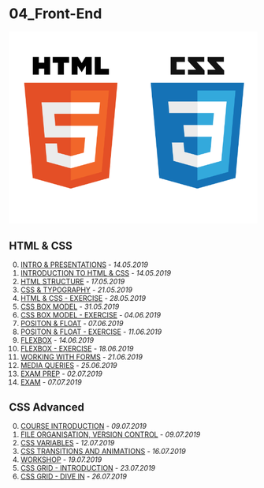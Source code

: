 04_Front-End
============
![ ](/HTML%20%26%20CSS/00.%20INTRO%20%26%20PRESENTATIONS/HTML%26CSS.png)

HTML & CSS
----------
00. [INTRO & PRESENTATIONS](/HTML%20%26%20CSS/00.%20INTRO%20%26%20PRESENTATIONS) - *14.05.2019*
01. [INTRODUCTION TO HTML & CSS](/HTML%20%26%20CSS/01.%20INTRODUCTION%20TO%20HTML%20%26%20CSS) - *14.05.2019*
02. [HTML STRUCTURE](/HTML%20%26%20CSS/02.%20HTML%20STRUCTURE) - *17.05.2019*
03. [CSS & TYPOGRAPHY](/HTML%20%26%20CSS/03.%20CSS%20%26%20TYPOGRAPHY) - *21.05.2019*
04. [HTML & CSS - EXERCISE](/HTML%20%26%20CSS/04.%20HTML%20%26%20CSS%20-%20EXERCISE) - *28.05.2019*
05. [CSS BOX MODEL](/HTML%20%26%20CSS/05.%20CSS%20BOX%20MODEL) - *31.05.2019*
06. [CSS BOX MODEL - EXERCISE](/HTML%20%26%20CSS/06.%20CSS%20BOX%20MODEL%20-%20EXERCISE) - *04.06.2019*
07. [POSITON & FLOAT](/HTML%20%26%20CSS/07.%20POSITON%20%26%20FLOAT) - *07.06.2019*
08. [POSITON & FLOAT - EXERCISE](/HTML%20%26%20CSS/08.%20POSITON%20%26%20FLOAT%20-%20EXERCISE) - *11.06.2019*
09. [FLEXBOX](/HTML%20%26%20CSS/09.%20FLEXBOX) - *14.06.2019*
10. [FLEXBOX - EXERCISE](/HTML%20%26%20CSS/10.%20FLEXBOX%20-%20EXERCISE) - *18.06.2019*
11. [WORKING WITH FORMS](/HTML%20%26%20CSS/11.%20WORKING%20WITH%20FORMS) - *21.06.2019*
12. [MEDIA QUERIES](/HTML%20%26%20CSS/12.%20MEDIA%20QUERIES) - *25.06.2019*
13. [EXAM PREP](/HTML%20%26%20CSS/13.%20EXAM%20PREP) - *02.07.2019*
14. [EXAM](/HTML%20%26%20CSS/14.%20EXAM) - *07.07.2019*

## CSS Advanced
00. [COURSE INTRODUCTION](/CSS%20Advanced/00.%20COURSE%20INTRODUCTION) - *09.07.2019*
01. [FILE ORGANISATION, VERSION CONTROL](/CSS%20Advanced/01.%20FILE%20ORGANISATION%2C%20VERSION%20CONTROL) - *09.07.2019*
02. [CSS VARIABLES](/CSS%20Advanced/02.%20CSS%20VARIABLES) - *12.07.2019*
03. [CSS TRANSITIONS AND ANIMATIONS](/CSS%20Advanced/03.%20CSS%20TRANSITIONS%20AND%20ANIMATIONS) - *16.07.2019*
04. [WORKSHOP](/CSS%20Advanced/04.%20WORKSHOP) - *19.07.2019*
05. [CSS GRID - INTRODUCTION](/CSS%20Advanced/05.%20CSS%20GRID%20-%20INTRODUCTION) - *23.07.2019*
06. [CSS GRID - DIVE IN](/CSS%20Advanced/06.%20CSS%20GRID%20-%20DIVE%20IN) - *26.07.2019*
